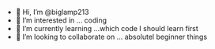 - 👋 Hi, I’m @biglamp213
- 👀 I’m interested in ... coding
- 🌱 I’m currently learning ...which code I should learn first
- 💞️ I’m looking to collaborate on ... absolutel beginner things


<!---
biglamp213/biglamp213 is a ✨ special ✨ repository because its `README.md` (this file) appears on your GitHub profile.
You can click the Preview link to take a look at your changes.
--->
